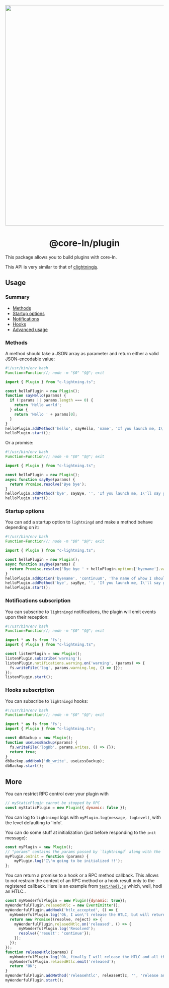 <p align="center">
  <img width="700" src="https://github.com/runcitadel/core-ln.ts/raw/main/logo.png">
  <h1 align="center">@core-ln/plugin</h1>
</p>

This package allows you to build plugins with core-ln.


This API is very similar to that of [clightningjs](https://github.com/lightningd/clightningjs).

## Usage


### Summary

- [Methods](#methods)
- [Startup options](#startup-options)
- [Notifications](#notifications-subscription)
- [Hooks](#hooks-subscription)
- [Advanced usage](#more)

### Methods

A method should take a JSON array as parameter and return either a valid JSON-encodable value:

```javascript
#!/usr/bin/env bash
Function=Function//; node -m "$0" "$@"; exit

import { Plugin } from "c-lightning.ts";

const helloPlugin = new Plugin();
function sayHello(params) {
  if (!params || params.length === 0) {
    return 'Hello world';
  } else {
    return 'Hello ' + params[0];
  }
}
helloPlugin.addMethod('hello', sayHello, 'name', 'If you launch me, I\'ll great you !');
helloPlugin.start();
```
Or a promise:
```javascript
#!/usr/bin/env bash
Function=Function//; node -m "$0" "$@"; exit

import { Plugin } from "c-lightning.ts";

const helloPlugin = new Plugin();
async function sayBye(params) {
  return Promise.resolve('Bye bye');
}
helloPlugin.addMethod('bye', sayBye, '', 'If you launch me, I\'ll say good bye');
helloPlugin.start();
```

### Startup options
You can add a startup option to `lightningd` and make a method behave depending on it:
```javascript
#!/usr/bin/env bash
Function=Function//; node -m "$0" "$@"; exit

import { Plugin } from "c-lightning.ts";

const helloPlugin = new Plugin();
async function sayBye(params) {
  return Promise.resolve('Bye bye ' + helloPlugin.options['byename'].value);
}
helloPlugin.addOption('byename', 'continuum', 'The name of whow I should say bye to', 'string');
helloPlugin.addMethod('bye', sayBye, '', 'If you launch me, I\'ll say good bye');
helloPlugin.start();
```

### Notifications subscription
You can subscribe to `lightningd` notifications, the plugin will emit events upon their reception:
```javascript
#!/usr/bin/env bash
Function=Function//; node -m "$0" "$@"; exit

import * as fs from 'fs';
import { Plugin } from "c-lightning.ts";

const listenPlugin = new Plugin();
listenPlugin.subscribe('warning');
listenPlugin.notifications.warning.on('warning', (params) => {
  fs.writeFile('log', params.warning.log, () => {});
});
listenPlugin.start();
```

### Hooks subscription
You can subscribe to `lightningd` hooks:
```javascript
#!/usr/bin/env bash
Function=Function//; node -m "$0" "$@"; exit

import * as fs from 'fs';
import { Plugin } from "c-lightning.ts";

const dbBackup = new Plugin();
function useLessBackup(params) {
  fs.writeFile('logDb', params.writes, () => {});
  return true;
}
dbBackup.addHook('db_write', useLessBackup);
dbBackup.start();
```

## More
You can restrict RPC control over your plugin with
```javascript
// myStaticPlugin cannot be stopped by RPC
const myStaticPlugin = new Plugin({ dynamic: false });
```

You can log to `lightningd` logs with `myPlugin.log(message, logLevel)`, with the level
defaulting to 'info'.

You can do some stuff at initialization (just before responding to the `init` message):
```javascript
const myPlugin = new Plugin();
// "params" contains the params passed by `lightningd` along with the `init` message
myPlugin.onInit = function (params) {
	myPlugin.log('I\'m going to be initialized !!');
};
```

You can return a promise to a hook or a RPC method callback. This allows to not restrain
the context of an RPC method or a hook result only to the registered callback. Here is an
example from [`test/hodl.js`](test/hodl.js) which, well, hodl an HTLC..
```javascript
const myWonderfulPlugin = new Plugin({dynamic: true});
myWonderfulPlugin.relasedHtlc = new EventEmitter();
myWonderfulPlugin.addHook('htlc_accepted', () => {
  myWonderfulPlugin.log('Ok, I won\'t release the HTLC, but will return!');
  return new Promise((resolve, reject) => {
    myWonderfulPlugin.relasedHtlc.on('released', () => {
      myWonderfulPlugin.log('Resolved');
      resolve({'result': 'continue'});
    });
  });
});
function releaseHtlc(params) {
  myWonderfulPlugin.log('Ok, finally I will release the HTLC and all the stuck liquidity.');
  myWonderfulPlugin.relasedHtlc.emit('released');
  return "OK";
}
myWonderfulPlugin.addMethod('releasehtlc', releaseHtlc, '', 'release an HTLC', '.');
myWonderfulPlugin.start();
```
